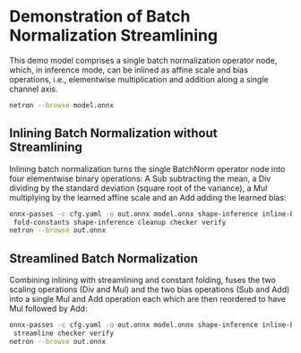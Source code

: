# Demonstration of Batch Normalization Streamlining
This demo model comprises a single batch normalization operator node, which, in
inference mode, can be inlined as affine scale and bias operations, i.e.,
elementwise multiplication and addition along a single channel axis.
```bash
netron --browse model.onnx
```

## Inlining Batch Normalization without Streamlining
Inlining batch normalization turns the single BatchNorm operator node into four
elementwise binary operations: A Sub subtracting the mean, a Div dividing by the
standard deviation (square root of the variance), a Mul multiplying by the
learned affine scale and an Add adding the learned bias:
```bash
onnx-passes -c cfg.yaml -o out.onnx model.onnx shape-inference inline-batchnorm\
 fold-constants shape-inference cleanup checker verify
netron --browse out.onnx
```

## Streamlined Batch Normalization
Combining inlining with streamlining and constant folding, fuses the two scaling
operations (Div and Mul) and the two bias operations (Sub and Add) into a single
Mul and Add operation each which are then reordered to have Mul followed by Add:
```bash
onnx-passes -c cfg.yaml -o out.onnx model.onnx shape-inference inline-batchnorm\
 streamline checker verify
netron --browse out.onnx
```
